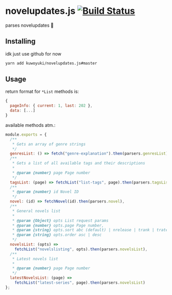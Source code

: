 # novelupdates.js [![Build Status](https://travis-ci.org/kuwoyuki/novelupdates.js.svg?branch=master)](https://travis-ci.org/kuwoyuki/novelupdates.js)

parses novelupdates 🤷

## Installing

idk just use github for now

```sh
yarn add kuwoyuki/novelupdates.js#master
```

## Usage

return format for `*List` methods is:

```js
{
  pageInfo: { current: 1, last: 202 },
  data: [...]
}
```

available methods atm.:

```js
module.exports = {
  /**
   * Gets an array of genre strings
   */
  genresList: () => fetch("genre-explanation").then(parsers.genresList),
  /**
   * Gets a list of all available tags and their descriptions
   *
   * @param {number} page Page number
   */
  tagsList: (page) => fetchList("list-tags", page).then(parsers.tagsList),
  /**
   * @param {number} id Novel ID
   */
  novel: (id) => fetchNovel(id).then(parsers.novel),
  /**
   * General novels list
   *
   * @param {Object} opts List request params
   * @param {number} opts.page Page number,
   * @param {string} opts.sort abc (default) | nrelease | trank | trate | tfreq | tread
   * @param {string} opts.order asc | desc
   */
  novelsList: (opts) =>
    fetchList("novelslisting", opts).then(parsers.novelsList),
  /**
   * Latest novels list
   *
   * @param {number} page Page number
   */
  latestNovelsList: (page) =>
    fetchList("latest-series", page).then(parsers.novelsList)
};
```
